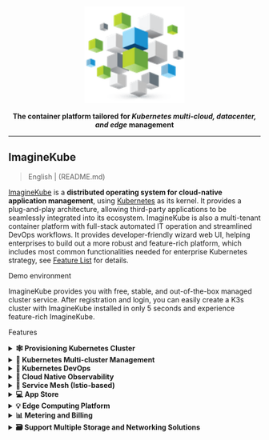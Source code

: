 <p align="center">
<a href="https://imaginekube.com/"><img src="docs/images/logo-128.png" alt="banner" width="200px"></a>
</p>

<p align="center">
<b>The container platform tailored for <i>Kubernetes multi-cloud, datacenter, and edge</i> management</b>
</p>

----

## ImagineKube

> English | (README.md)

[ImagineKube](https://imaginekube.com/) is a **distributed operating system for cloud-native application management**, using [Kubernetes](https://kubernetes.io) as its kernel. It provides a plug-and-play architecture, allowing third-party applications to be seamlessly integrated into its ecosystem. ImagineKube is also a multi-tenant container platform with full-stack automated IT operation and streamlined DevOps workflows. It provides developer-friendly wizard web UI, helping enterprises to build out a more robust and feature-rich platform, which includes most common functionalities needed for enterprise Kubernetes strategy, see [Feature List](#features) for details.


Demo environment

 ImagineKube provides you with free, stable, and out-of-the-box managed cluster service. After registration and login, you can easily create a K3s cluster with ImagineKube installed in only 5 seconds and experience feature-rich ImagineKube.


Features
<details>
  <summary><b>🕸 Provisioning Kubernetes Cluster</b></summary>
  Support deploy Kubernetes on any infrastructure, support online and air-gapped installation. <a href="https://imaginekube.com/docs/installing-on-linux/introduction/intro/">Learn more</a>.
  </details>
<details>
  <summary><b>🔗 Kubernetes Multi-cluster Management</b></summary>
  Provide a centralized control plane to manage multiple Kubernetes clusters, and support the ability to propagate an app to multiple K8s clusters across different cloud providers.
  </details>
<details>
  <summary><b>🤖 Kubernetes DevOps</b></summary>
  Provide GitOps-based CD solutions and use Argo CD to provide the underlying support, collecting CD status information in real time. With the mainstream CI engine Jenkins integrated, DevOps has never been easier. <a href="https://imaginekube.com/devops/">Learn more</a>.
  </details>
<details>
  <summary><b>🔎 Cloud Native Observability</b></summary>
  Multi-dimensional monitoring, events and auditing logs are supported; multi-tenant log query and collection, alerting and notification are built-in. <a href="https://imaginekube.com/observability/">Learn more</a>.
  </details>
<details>
  <summary><b>🧩 Service Mesh (Istio-based)</b></summary>
  Provide fine-grained traffic management, observability and tracing for distributed microservice applications, provides visualization for traffic topology. <a href="https://imaginekube.com/service-mesh/">Learn more</a>.
  </details>
<details>
  <summary><b>💻 App Store</b></summary>
  Provide an App Store for Helm-based applications, and offer application lifecycle management on Kubernetes platform. <a href="https://imaginekube.com/docs/pluggable-components/app-store/">Learn more</a>.
  </details>
<details>
  <summary><b>💡 Edge Computing Platform</b></summary>
  ImagineKube integrates <a href="https://kubeedge.io/en/">KubeEdge</a> to enable users to deploy applications on the edge devices and view logs and monitoring metrics of them on the console. <a href="https://imaginekube.com/docs/pluggable-components/kubeedge/">Learn more</a>.
  </details>
<details>
  <summary><b>📊 Metering and Billing</b></summary>
  Track resource consumption at different levels on a unified dashboard, which helps you make better-informed decisions on planning and reduce the cost. <a href="https://imaginekube.com/docs/toolbox/metering-and-billing/view-resource-consumption/">Learn more</a>.
  </details>
<details>
  <summary><b>🗃 Support Multiple Storage and Networking Solutions</b></summary>
  <li>Support GlusterFS, CephRBD, NFS, LocalPV solutions, and provide CSI plugins to consume storage from multiple cloud providers.</li><li>Provide Load Balancer Implementation <a href="https://github.com/imaginekube/openelb">Open